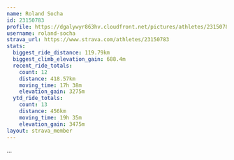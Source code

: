```yaml
---
name: Roland Socha
id: 23150783
profile: https://dgalywyr863hv.cloudfront.net/pictures/athletes/23150783/14745672/4/large.jpg
username: roland-socha
strava_url: https://www.strava.com/athletes/23150783
stats:
  biggest_ride_distance: 119.79km
  biggest_climb_elevation_gain: 688.4m
  recent_ride_totals:
    count: 12
    distance: 418.57km
    moving_time: 17h 38m
    elevation_gain: 3275m
  ytd_ride_totals:
    count: 13
    distance: 456km
    moving_time: 19h 35m
    elevation_gain: 3475m
layout: strava_member
--- 
```

...
